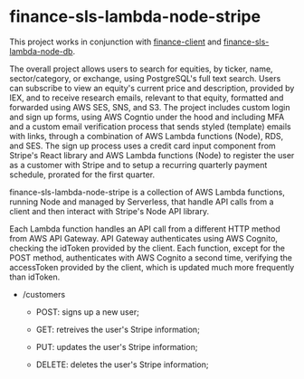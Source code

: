 # finance-sls-lambda-node-stripe

This project works in conjunction with [finance-client]() and [finance-sls-lambda-node-db]().

The overall project allows users to search for equities, by ticker, name, sector/category, or exchange, using PostgreSQL's full text search. Users can subscribe to view an equity's current price and description, provided by IEX, and to receive research emails, relevant to that equity, formatted and forwarded using AWS SES, SNS, and S3. The project includes custom login and sign up forms, using AWS Cogntio under the hood and including MFA and a custom email verification process that sends styled (template) emails with links, through a combination of AWS Lambda functions (Node), RDS, and SES. The sign up process uses a credit card input component from Stripe's React library and AWS Lambda functions (Node) to register the user as a customer with Stripe and to setup a recurring quarterly payment schedule, prorated for the first quarter.

finance-sls-lambda-node-stripe is a collection of AWS Lambda functions, running Node and managed by Serverless, that handle API calls from a client and then interact with Stripe's Node API library.

Each Lambda function handles an API call from a different HTTP method from AWS API Gateway. API Gateway authenticates using AWS Cognito, checking the idToken provided by the client. Each function, except for the POST method, authenticates with AWS Cognito a second time, verifying the accessToken provided by the client, which is updated much more frequently than idToken.

- /customers

  - POST: signs up a new user;

  - GET: retreives the user's Stripe information;

  - PUT: updates the user's Stripe information;

  - DELETE: deletes the user's Stripe information;
